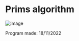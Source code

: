 # Prims algorithm

![image](https://user-images.githubusercontent.com/77592125/229301025-53c364c1-0cb1-4646-a285-385869f102c8.png)

Program made: 18/11/2022

